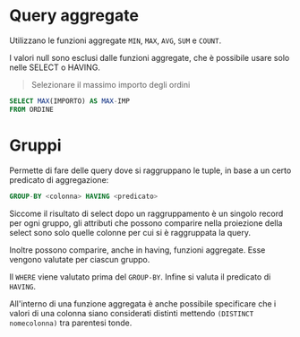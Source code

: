 # Query aggregate

Utilizzano le funzioni aggregate `MIN`, `MAX`, `AVG`, `SUM` e `COUNT`.

I valori null sono esclusi dalle funzioni aggregate, che è possibile usare solo nelle SELECT o HAVING.

> Selezionare il massimo importo degli ordini

```sql
SELECT MAX(IMPORTO) AS MAX-IMP
FROM ORDINE
```

# Gruppi

Permette di fare delle query dove si raggruppano le tuple, in base a un certo predicato di aggregazione:

```sql
GROUP-BY <colonna> HAVING <predicato>
```

Siccome il risultato di select dopo un raggruppamento è un singolo record per ogni gruppo, gli attributi
che possono comparire nella proiezione della select sono solo quelle colonne per cui si è raggruppata la
query.

Inoltre possono comparire, anche in having, funzioni aggregate. Esse vengono valutate per ciascun gruppo.

Il `WHERE` viene valutato prima del `GROUP-BY`. Infine si valuta il predicato di `HAVING`.

All'interno di una funzione aggregata è anche possibile specificare che i valori di una colonna siano
considerati distinti mettendo `(DISTINCT nomecolonna)` tra parentesi tonde.
